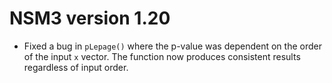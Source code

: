 # NSM3 version 1.20

* Fixed a bug in `pLepage()` where the p-value was dependent on the order of the input `x` vector. The function now produces consistent results regardless of input order. 